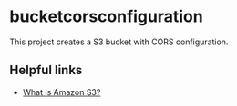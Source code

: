 # bucketcorsconfiguration

This project creates a S3 bucket with CORS configuration.

## Helpful links

- [What is Amazon S3?][1]

[1]: https://docs.aws.amazon.com/AmazonS3/latest/userguide/Welcome.html